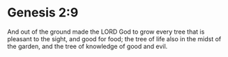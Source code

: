 # Genesis 2:9

And out of the ground made the LORD God to grow every tree that is pleasant to the sight, and good for food; the tree of life also in the midst of the garden, and the tree of knowledge of good and evil.